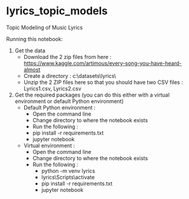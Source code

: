 # lyrics_topic_models
Topic Modeling of Music Lyrics

Running this notebook:

1. Get the data
    * Download the 2 zip files from here : https://www.kaggle.com/artimous/every-song-you-have-heard-almost
    * Create a directory : c:\datasets\lyrics\
    * Unzip the 2 ZIP files here so that you should have two CSV files : Lyrics1.csv, Lyrics2.csv
2. Get the required packages (you can do this either with a virtual environment or default Python environment)
    * Default Python environment : 
        * Open the command line
        * Change directory to where the notebook exists
        * Run the following : 
        * pip install -r requirements.txt
        * jupyter notebook
    * Virtual environment : 
        * Open the command line
        * Change directory to where the notebook exists
        * Run the following : 
            * python -m venv lyrics
            * lyrics\Scripts\activate
            * pip install -r requirements.txt
            * jupyter notebook